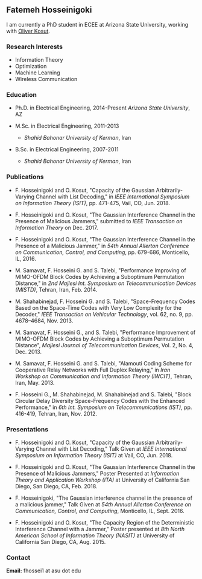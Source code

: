 ## Fatemeh Hosseinigoki
I am currently a PhD student in ECEE at Arizona State University, working with [Oliver Kosut](https://sites.google.com/site/okosut/).

### Research Interests
- Information Theory
- Optimization
- Machine Learning 
- Wireless Communication

### Education
* Ph.D. in Electrical Engineering, 2014-Present 
   _Arizona State University_, AZ
  
* M.Sc. in Electrical Engineering, 2011-2013
  * _Shahid Bahonar University of Kerman_, Iran

* B.Sc. in Electrical Engineering, 2007-2011
  * _Shahid Bahonar University of Kerman_, Iran


### Publications
* F. Hosseinigoki and O. Kosut, "Capacity of the Gaussian Arbitrarily-Varying Channel with List Decoding," in _IEEE International Symposium on Information Theory (ISIT)_, pp. 471-475, Vail, CO, Jun. 2018. 

* F. Hosseinigoki and O. Kosut, "The Gaussian Interference Channel in the Presence of Malicious Jammers," submitted to _IEEE Transaction on Information Theory_ on Dec. 2017.

* F. Hosseinigoki and O. Kosut, "The Gaussian Interference Channel in the Presence of a Malicious Jammer," in _54th Annual Allerton Conference on Communication, Control, and Computing_, pp. 679-686, Monticello, IL, 2016.


* M. Samavat, F. Hosseini G. and S. Talebi, "Performance Improving of MIMO-OFDM Block Codes by Achieving a Suboptimum Permutation Distance," in _2nd Majlesi Int. Symposium on Telecommunication Devices (MISTD)_, Tehran, Iran, Feb. 2014.

* M. Shahabinejad, F. Hosseini G. and S. Talebi, "Space-Frequency Codes Based on the Space-Time Codes with Very Low Complexity for the Decoder," _IEEE Transaction on Vehicular Technology_, vol. 62, no. 9, pp. 4678–4684, Nov. 2013.

* M. Samavat, F. Hosseini G., and S. Talebi, "Performance Improvement of MIMO-OFDM Block Codes by Achieving a Suboptimum Permutation Distance", _Majlesi Journal of Telecommunication Devices_, Vol. 2, No. 4, Dec. 2013.

* M. Samavat, F. Hosseini G. and S. Talebi, "Alamouti Coding Scheme for Cooperative Relay Networks with Full Duplex Relaying," in _Iran Workshop on Communication and Information Theory (IWCIT)_, Tehran, Iran, May. 2013.

* F. Hosseini G., M. Shahabinejad, M. Shahabinejad and S. Talebi, "Block Circular Delay Diversity Space-Frequency Codes with the Enhanced Performance," in _6th Int. Symposium on Telecommunications (IST)_, pp. 416-419, Tehran, Iran, Nov. 2012.

### Presentations
* F. Hosseinigoki and O. Kosut, "Capacity of the Gaussian Arbitrarily-Varying Channel with List Decoding," Talk Given at _IEEE International Symposium on Information Theory (ISIT)_ at Vail, CO, Jun. 2018.

* F. Hosseinigoki and O. Kosut, "The Gaussian Interference Channel in the Presence of Malicious Jammers," Poster Presented at _Information Theory and Application Workshop (ITA)_ at University of California San Diego, San Diego, CA, Feb. 2018.

*	F. Hosseinigoki, "The Gaussian interference channel in the presence of a malicious jammer," Talk Given at _54th Annual Allerton Conference on Communication, Control, and Computing_, Monticello, IL, Sept. 2016.

* F. Hosseinigoki and O. Kosut, "The Capacity Region of the Deterministic Interference Channel with a Jammer," Poster presented at _8th North American School of Information Theory (NASIT)_ at University of California San Diego, CA, Aug. 2015.

### Contact
__Email:__ fhossei1 at asu dot edu
